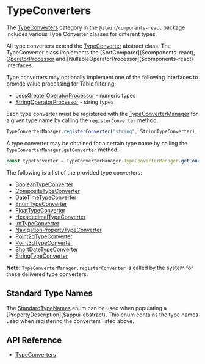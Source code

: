 # TypeConverters

The [TypeConverters]($components-react:TypeConverters) category in the `@itwin/components-react` package includes
various Type Converter classes for different types.

All type converters extend the [TypeConverter]($components-react) abstract class.
The TypeConverter class implements the [SortComparer]($components-react),
[OperatorProcessor]($components-react) and [NullableOperatorProcessor]($components-react) interfaces.

Type converters may optionally implement one of the following interfaces to provide
value processing for Table filtering:

- [LessGreaterOperatorProcessor]($components-react) - numeric types
- [StringOperatorProcessor]($components-react) - string types

Each type converter must be registered with the [TypeConverterManager]($components-react)
for a given type name
by calling the `registerConverter` method.

```ts
TypeConverterManager.registerConverter("string", StringTypeConverter);
```

A type converter may be obtained for a certain type name by calling the
`TypeConverterManager.getConverter` method:

```ts
const typeConverter = TypeConverterManager.TypeConverterManager.getConverter("string");
```

The following is a list of the provided type converters:

- [BooleanTypeConverter]($components-react)
- [CompositeTypeConverter]($components-react)
- [DateTimeTypeConverter]($components-react)
- [EnumTypeConverter]($components-react)
- [FloatTypeConverter]($components-react)
- [HexadecimalTypeConverter]($components-react)
- [IntTypeConverter]($components-react)
- [NavigationPropertyTypeConverter]($components-react)
- [Point2dTypeConverter]($components-react)
- [Point3dTypeConverter]($components-react)
- [ShortDateTypeConverter]($components-react)
- [StringTypeConverter]($components-react)

**Note**: `TypeConverterManager.registerConverter` is called by the system for these delivered type converters.

## Standard Type Names

The [StandardTypeNames]($appui-abstract) enum can be used when populating a [PropertyDescription]($appui-abstract).
This enum contains the type names used when registering the converters listed above.

## API Reference

- [TypeConverters]($components-react:TypeConverters)
